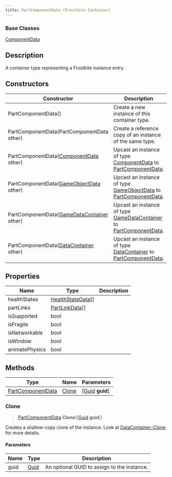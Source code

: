 ```yaml
---
title: PartComponentData (Frostbite Container)
---
```

### Base Classes

[ComponentData](ComponentData)

## Description

A container type representing a Frostbite instance entry.

## Constructors

| Constructor                                                                  | Description                                                                                                               |
| ---------------------------------------------------------------------------- | ------------------------------------------------------------------------------------------------------------------------- |
| PartComponentData()                                                          | Create a new instance of this container type.                                                                             |
| PartComponentData(PartComponentData other)                                   | Create a reference copy of an instance of the same type.                                                                  |
| PartComponentData([ComponentData](ComponentData) other)                      | Upcast an instance of type [ComponentData](ComponentData) to [PartComponentData](PartComponentData).                      |
| PartComponentData([GameObjectData](GameObjectData) other)                    | Upcast an instance of type [GameObjectData](GameObjectData) to [PartComponentData](PartComponentData).                    |
| PartComponentData([GameDataContainer](GameDataContainer) other)              | Upcast an instance of type [GameDataContainer](GameDataContainer) to [PartComponentData](PartComponentData).              |
| PartComponentData([DataContainer](/vext/ref/cls/shr/datacontainer) other) | Upcast an instance of type [DataContainer](/vext/ref/cls/shr/datacontainer) to [PartComponentData](PartComponentData). |

## Properties

| Name           | Type                                   | Description |
| -------------- | -------------------------------------- | ----------- |
| healthStates   | [HealthStateData](HealthStateData)\[\] |             |
| partLinks      | [PartLinkData](PartLinkData)\[\]       |             |
| isSupported    | bool                                   |             |
| isFragile      | bool                                   |             |
| isNetworkable  | bool                                   |             |
| isWindow       | bool                                   |             |
| animatePhysics | bool                                   |             |

## Methods

| Type                                   | Name            | Parameters                                     |
| -------------------------------------- | --------------- | ---------------------------------------------- |
| [PartComponentData](PartComponentData) | [Clone](#clone) | \[[Guid](/vext/ref/cls/shr/guid) **guid**\] |

### Clone

> [PartComponentData](PartComponentData) **Clone**(\[[Guid](/vext/ref/cls/shr/guid) **guid**\])

Creates a shallow-copy clone of the instance. Look at [DataContainer::Clone](/vext/ref/cls/shr/datacontainer#clone) for more details.

#### Parameters

| Name | Type         | Description                                 |
| ---- | ------------ | ------------------------------------------- |
| guid | [Guid](Guid) | An optional GUID to assign to the instance. |
